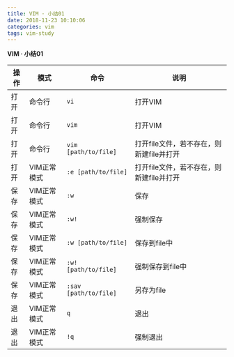 ```yaml
---
title: VIM · 小结01
date: 2018-11-23 10:10:06
categories: vim
tags: vim-study
---
```


**VIM · 小结01**

<!-- more -->

|操作|模式|命令|说明|
|---|---|---|---|
|打开|命令行|`vi`|打开VIM|
|打开|命令行|`vim`|打开VIM|
|打开|命令行|`vim [path/to/file]`|打开file文件，若不存在，则新建file并打开|
|打开|VIM正常模式|`:e [path/to/file]`|打开file文件，若不存在，则新建file并打开|
|保存|VIM正常模式|`:w`|保存|
|保存|VIM正常模式|`:w!`|强制保存|
|保存|VIM正常模式|`:w [path/to/file]`|保存到file中|
|保存|VIM正常模式|`:w! [path/to/file]`|强制保存到file中|
|保存|VIM正常模式|`:sav [path/to/file]`|另存为file|
|退出|VIM正常模式|`q`|退出|
|退出|VIM正常模式|`!q`|强制退出|